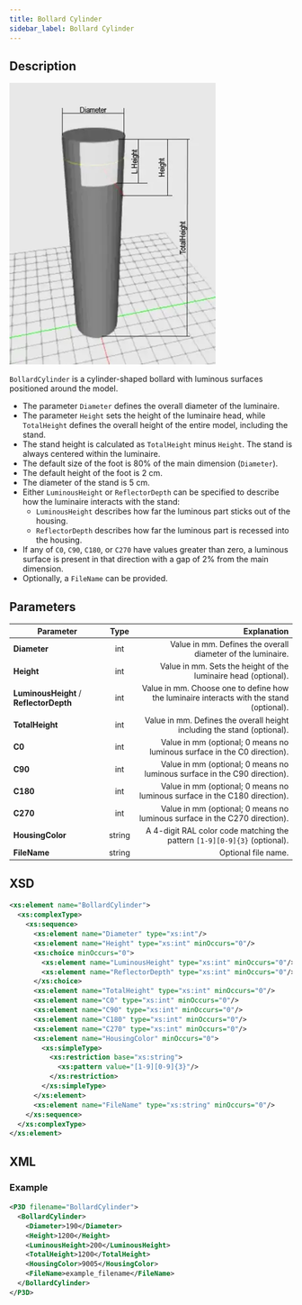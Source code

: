 ```yaml
---
title: Bollard Cylinder
sidebar_label: Bollard Cylinder
---
```


## Description

![Bollard Cylinder](/img/docs/geometry/parametric/bollard-cylinder.webp)

`BollardCylinder` is a cylinder-shaped bollard with luminous surfaces positioned around the model.

- The parameter `Diameter` defines the overall diameter of the luminaire.
- The parameter `Height` sets the height of the luminaire head, while `TotalHeight` defines the overall height of the entire model, including the stand.
- The stand height is calculated as `TotalHeight` minus `Height`. The stand is always centered within the luminaire.
- The default size of the foot is 80% of the main dimension (`Diameter`).
- The default height of the foot is 2 cm.
- The diameter of the stand is 5 cm.
- Either `LuminousHeight` or `ReflectorDepth` can be specified to describe how the luminaire interacts with the stand:
  - `LuminousHeight` describes how far the luminous part sticks out of the housing.
  - `ReflectorDepth` describes how far the luminous part is recessed into the housing.
- If any of `C0`, `C90`, `C180`, or `C270` have values greater than zero, a luminous surface is present in that direction with a gap of 2% from the main dimension.
- Optionally, a `FileName` can be provided.

## Parameters

| Parameter                           |  Type   | Explanation                                                                                             |
| ----------------------------------- | :-----: | -------------------------------------------------------------------------------------------------------: |
| **Diameter**                        | int     | Value in mm. Defines the overall diameter of the luminaire.                                             |
| **Height**                          | int     | Value in mm. Sets the height of the luminaire head (optional).                                            |
| **LuminousHeight** / **ReflectorDepth** | int     | Value in mm. Choose one to define how the luminaire interacts with the stand (optional).                |
| **TotalHeight**                     | int     | Value in mm. Defines the overall height including the stand (optional).                                 |
| **C0**                              | int     | Value in mm (optional; 0 means no luminous surface in the C0 direction).                                |
| **C90**                             | int     | Value in mm (optional; 0 means no luminous surface in the C90 direction).                               |
| **C180**                            | int     | Value in mm (optional; 0 means no luminous surface in the C180 direction).                              |
| **C270**                            | int     | Value in mm (optional; 0 means no luminous surface in the C270 direction).                              |
| **HousingColor**                    | string  | A 4-digit RAL color code matching the pattern `[1-9][0-9]{3}` (optional).                               |
| **FileName**                        | string  | Optional file name.                                                                                     |

## XSD

```xml
<xs:element name="BollardCylinder">
  <xs:complexType>
    <xs:sequence>
      <xs:element name="Diameter" type="xs:int"/>
      <xs:element name="Height" type="xs:int" minOccurs="0"/>
      <xs:choice minOccurs="0">
        <xs:element name="LuminousHeight" type="xs:int" minOccurs="0"/>
        <xs:element name="ReflectorDepth" type="xs:int" minOccurs="0"/>
      </xs:choice>
      <xs:element name="TotalHeight" type="xs:int" minOccurs="0"/>
      <xs:element name="C0" type="xs:int" minOccurs="0"/>
      <xs:element name="C90" type="xs:int" minOccurs="0"/>
      <xs:element name="C180" type="xs:int" minOccurs="0"/>
      <xs:element name="C270" type="xs:int" minOccurs="0"/>
      <xs:element name="HousingColor" minOccurs="0">
        <xs:simpleType>
          <xs:restriction base="xs:string">
            <xs:pattern value="[1-9][0-9]{3}"/>
          </xs:restriction>
        </xs:simpleType>
      </xs:element>
      <xs:element name="FileName" type="xs:string" minOccurs="0"/>
    </xs:sequence>
  </xs:complexType>
</xs:element>
```

## XML

### Example

```xml
<P3D filename="BollardCylinder">
  <BollardCylinder>
    <Diameter>190</Diameter>
    <Height>1200</Height>
    <LuminousHeight>200</LuminousHeight>
    <TotalHeight>1200</TotalHeight>
    <HousingColor>9005</HousingColor>
    <FileName>example_filename</FileName>
  </BollardCylinder>
</P3D>
```
